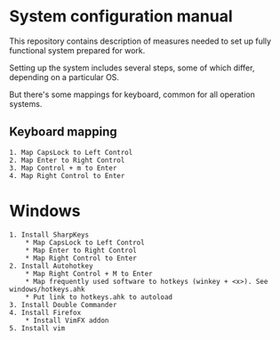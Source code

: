 # System configuration manual
This repository contains description of measures needed to
set up fully functional system prepared for work.

Setting up the system includes several steps,
some of which differ, depending on a particular OS.

But there's some mappings for keyboard,
common for all operation systems.

## Keyboard mapping
    1. Map CapsLock to Left Control
    2. Map Enter to Right Control
    3. Map Control + m to Enter
    4. Map Right Control to Enter

# Windows
    1. Install SharpKeys
        * Map CapsLock to Left Control
        * Map Enter to Right Control
        * Map Right Control to Enter
    2. Install Autohotkey
        * Map Right Control + M to Enter
        * Map frequently used software to hotkeys (winkey + <x>). See windows/hotkeys.ahk
        * Put link to hotkeys.ahk to autoload
    3. Install Double Commander
    4. Install Firefox
        * Install VimFX addon
    5. Install vim
